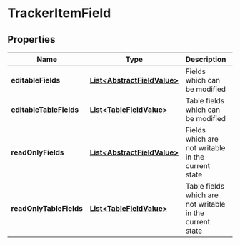 

# TrackerItemField


## Properties

Name | Type | Description | Notes
------------ | ------------- | ------------- | -------------
**editableFields** | [**List&lt;AbstractFieldValue&gt;**](AbstractFieldValue.md) | Fields which can be modified |  [optional]
**editableTableFields** | [**List&lt;TableFieldValue&gt;**](TableFieldValue.md) | Table fields which can be modified |  [optional]
**readOnlyFields** | [**List&lt;AbstractFieldValue&gt;**](AbstractFieldValue.md) | Fields which are not writable in the current state |  [optional]
**readOnlyTableFields** | [**List&lt;TableFieldValue&gt;**](TableFieldValue.md) | Table fields which are not writable in the current state |  [optional]



